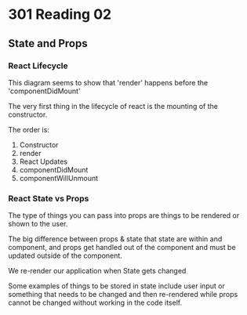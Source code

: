 # 301 Reading 02

## State and Props

### React Lifecycle

This diagram seems to show that 'render' happens before the 'componentDidMount'

The very first thing in the lifecycle of react is the mounting of the constructor.

The order is:

1. Constructor
2. render
3. React Updates
4. componentDidMount
5. componentWillUnmount

### React State vs Props

The type of things you can pass into props are things to be rendered or shown to the user.

The big difference between props & state that state are within and component, and props get handled out of the component and must be updated outside of the component.

We re-render our application when State gets changed

Some examples of things to be stored in state include user input or something that needs to be changed and then re-rendered while props cannot be changed without working in the code itself.
